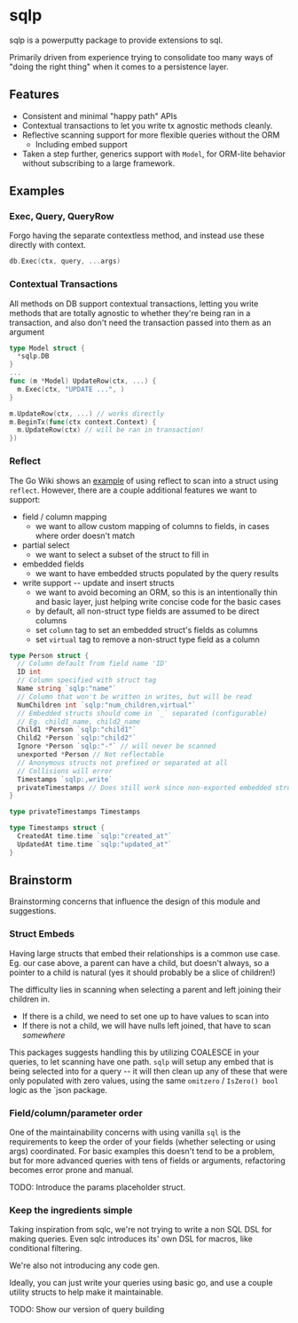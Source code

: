 # sqlp

sqlp is a powerputty package to provide extensions to sql.

Primarily driven from experience trying to consolidate too many ways of "doing the right thing" 
when it comes to a persistence layer. 

## Features

* Consistent and minimal "happy path" APIs
* Contextual transactions to let you write tx agnostic methods cleanly.
* Reflective scanning support for more flexible queries without the ORM
  * Including embed support
* Taken a step further, generics support with `Model`, for ORM-lite behavior without subscribing
  to a large framework.

## Examples

### Exec, Query, QueryRow

Forgo having the separate contextless method, and instead use these directly with context.

```go
db.Exec(ctx, query, ...args)
```

### Contextual Transactions

All methods on DB support contextual transactions, letting you write methods that are totally 
agnostic to whether they're being ran in a transaction, and also don't need the transaction passed 
into them as an argument

```go
type Model struct {
  *sqlp.DB
}
...
func (m *Model) UpdateRow(ctx, ...) {
  m.Exec(ctx, "UPDATE ...", )
}

m.UpdateRow(ctx, ...) // works directly
m.BeginTx(func(ctx context.Context) {
  m.UpdateRow(ctx) // will be ran in transaction!
})
```

### Reflect

The Go Wiki shows an [example](https://go.dev/wiki/SQLInterface#getting-a-table) of using reflect to
scan into a struct using `reflect`. However, there are a couple additional features we want to 
support:

* field / column mapping
  * we want to allow custom mapping of columns to fields, in cases where order doesn't match
* partial select 
  * we want to select a subset of the struct to fill in
* embedded fields
  * we want to have embedded structs populated by the query results
* write support -- update and insert structs
  * we want to avoid becoming an ORM, so this is an intentionally thin and basic layer, just
    helping write concise code for the basic cases
  * by default, all non-struct type fields are assumed to be direct columns
  * set `column` tag to set an embedded struct's fields as columns 
  * set `virtual` tag to remove a non-struct type field as a column

```go
type Person struct {
  // Column default from field name 'ID'
  ID int
  // Column specified with struct tag
  Name string `sqlp:"name"`
  // Column that won't be written in writes, but will be read
  NumChildren int `sqlp:"num_children,virtual"`
  // Embedded structs should come in `_` separated (configurable)
  // Eg. child1_name, child2_name
  Child1 *Person `sqlp:"child1"`
  Child2 *Person `sqlp:"child2"`
  Ignore *Person `sqlp:"-"` // will never be scanned
  unexported *Person // Not reflectable
  // Anonymous structs not prefixed or separated at all
  // Collisions will error
  Timestamps `sqlp:,write`
  privateTimestamps // Does still work since non-exported embedded struct has exported fields
}

type privateTimestamps Timestamps

type Timestamps struct {
  CreatedAt time.time `sqlp:"created_at"`
  UpdatedAt time.time `sqlp:"updated_at"`
}
```

## Brainstorm

Brainstorming concerns that influence the design of this module and suggestions.

### Struct Embeds

Having large structs that embed their relationships is a common use case. 
Eg. our case above, a parent can have a child, but doesn't always, so a pointer to a child is 
natural (yes it should probably be a slice of children!)

The difficulty lies in scanning when selecting a parent and left joining their children in. 
* If there is a child, we need to set one up to have  values to scan into
* If there is not a child, we will have nulls left joined, that have to scan *somewhere*

This packages suggests handling this by utilizing COALESCE in your queries, to let scanning have
one path. `sqlp` will setup any embed that is being selected into for a query -- it will then
clean up any of these that were only populated with zero values, using the same `omitzero` / 
`IsZero() bool` logic as the `json package.

### Field/column/parameter order 

One of the maintainability concerns with using vanilla `sql` is the requirements to keep the order
of your fields (whether selecting or using args) coordinated. For basic examples this doesn't tend
to be a problem, but for more advanced queries with tens of fields or arguments, refactoring
becomes error prone and manual.

TODO: Introduce the params placeholder struct.

### Keep the ingredients simple

Taking inspiration from sqlc, we're not trying to write a non SQL DSL for making queries. Even
sqlc introduces its' own DSL for macros, like conditional filtering.

We're also not introducing any code gen.

Ideally, you can just write your queries using basic go, and use a couple utility structs to help
make it maintainable.

TODO: Show our version of query building